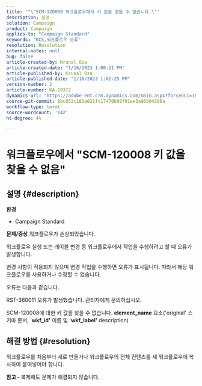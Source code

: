 ```yaml
---
title: '"\"SCM-120008 워크플로우에서 키 값을 찾을 수 없습니다.\"'
description: 설명
solution: Campaign
product: Campaign
applies-to: "Campaign Standard"
keywords: "KCS,워크플로우 오류"
resolution: Resolution
internal-notes: null
bug: false
article-created-by: Krunal Oza
article-created-date: "1/16/2023 1:00:21 PM"
article-published-by: Krunal Oza
article-published-date: "1/16/2023 1:02:25 PM"
version-number: 2
article-number: KA-19372
dynamics-url: "https://adobe-ent.crm.dynamics.com/main.aspx?forceUCI=1&pagetype=entityrecord&etn=knowledgearticle&id=0a5acbba-9d95-ed11-aad1-6045bd006793"
source-git-commit: 8bc852c181a021fc17470b08f91ee3a96b04386a
workflow-type: tm+mt
source-wordcount: '142'
ht-degree: 4%

---
```


# 워크플로우에서 &quot;SCM-120008 키 값을 찾을 수 없음&quot;

## 설명 {#description}

<b>환경</b>
- Campaign Standard



<b>문제/증상</b>
워크플로우가 손상되었습니다.

워크플로우 실행 또는 레이블 변경 등 워크플로우에서 작업을 수행하려고 할 때 오류가 발생합니다.

변경 사항이 적용되지 않으며 변경 작업을 수행하면 오류가 표시됩니다. 따라서 해당 워크플로우를 사용하거나 수정할 수 없습니다.



오류는 다음과 같습니다.

RST-360011 오류가 발생했습니다. 관리자에게 문의하십시오.

SCM-120008에 대한 키 값&#x200B;을 찾을 수 &#x200B; 없습니다. <b>element_name</b> 요소(&#39;original&#39; 스키마 문서, &#39;<b>wkf_id&#39;</b> 이름 및 &#39;<b>wkf_label&#39;</b> description)


## 해결 방법 {#resolution}


워크플로우를 처음부터 새로 만들거나 워크플로우의 전체 컨텐츠를 새 워크플로우에 복사하여 붙여넣어야 합니다.

<b>참고 - </b>복제해도 문제가 해결되지 않습니다.

